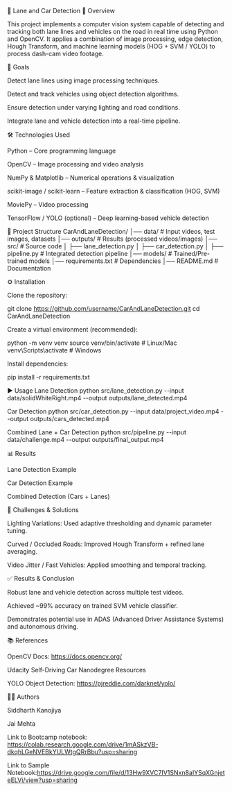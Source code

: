 

🚗 Lane and Car Detection
📌 Overview

This project implements a computer vision system capable of detecting and tracking both lane lines and vehicles on the road in real time using Python and OpenCV.
It applies a combination of image processing, edge detection, Hough Transform, and machine learning models (HOG + SVM / YOLO) to process dash-cam video footage.

🎯 Goals

Detect lane lines using image processing techniques.

Detect and track vehicles using object detection algorithms.

Ensure detection under varying lighting and road conditions.

Integrate lane and vehicle detection into a real-time pipeline.

🛠️ Technologies Used

Python – Core programming language

OpenCV – Image processing and video analysis

NumPy & Matplotlib – Numerical operations & visualization

scikit-image / scikit-learn – Feature extraction & classification (HOG, SVM)

MoviePy – Video processing

TensorFlow / YOLO (optional) – Deep learning-based vehicle detection

📂 Project Structure
CarAndLaneDetection/
│── data/                 # Input videos, test images, datasets
│── outputs/              # Results (processed videos/images)
│── src/                  # Source code
│   ├── lane_detection.py
│   ├── car_detection.py
│   ├── pipeline.py       # Integrated detection pipeline
│── models/               # Trained/Pre-trained models
│── requirements.txt      # Dependencies
│── README.md             # Documentation

⚙️ Installation

Clone the repository:

git clone https://github.com/username/CarAndLaneDetection.git
cd CarAndLaneDetection


Create a virtual environment (recommended):

python -m venv venv
source venv/bin/activate   # Linux/Mac
venv\Scripts\activate      # Windows


Install dependencies:

pip install -r requirements.txt

▶️ Usage
Lane Detection
python src/lane_detection.py --input data/solidWhiteRight.mp4 --output outputs/lane_detected.mp4

Car Detection
python src/car_detection.py --input data/project_video.mp4 --output outputs/cars_detected.mp4

Combined Lane + Car Detection
python src/pipeline.py --input data/challenge.mp4 --output outputs/final_output.mp4

📊 Results

Lane Detection Example


Car Detection Example


Combined Detection (Cars + Lanes)


🚀 Challenges & Solutions

Lighting Variations: Used adaptive thresholding and dynamic parameter tuning.

Curved / Occluded Roads: Improved Hough Transform + refined lane averaging.

Video Jitter / Fast Vehicles: Applied smoothing and temporal tracking.

✅ Results & Conclusion

Robust lane and vehicle detection across multiple test videos.

Achieved ~99% accuracy on trained SVM vehicle classifier.

Demonstrates potential use in ADAS (Advanced Driver Assistance Systems) and autonomous driving.

📚 References

OpenCV Docs: https://docs.opencv.org/

Udacity Self-Driving Car Nanodegree Resources

YOLO Object Detection: https://pjreddie.com/darknet/yolo/

👨‍💻 Authors

Siddharth Kanojiya

Jai Mehta

Link to Bootcamp notebook: https://colab.research.google.com/drive/1mASkzVB-dkqhLGeNVEBkYULWtgQRrBbu?usp=sharing

Link to Sample Notebook:https://drive.google.com/file/d/13Hw9XVC7IV1SNxn8aIYSqXGnjeteELVi/view?usp=sharing



